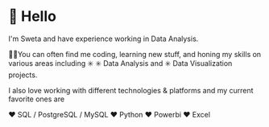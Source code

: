 # 👋 Hello #
I'm Sweta and have experience working in Data Analysis.

🧑‍💻You can often find me coding, learning new stuff, and honing my skills on various areas including ✳️ ✳️ Data Analysis and ✳️ Data Visualization projects.

I also love working with different technologies & platforms and my current favorite ones are

❤️ SQL / PostgreSQL / MySQL
❤️ Python
❤️ Powerbi
❤️ Excel


